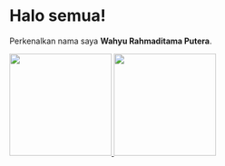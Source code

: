 # Halo semua! 

Perkenalkan nama saya **Wahyu Rahmaditama Putera**.

<p align="left">
<a href="https://github.com/wahyurp">
  <img height="180em" src="https://github-readme-stats-eight-theta.vercel.app/api?username=wahyurp&show_icons=true&theme=algolia&include_all_commits=true&count_private=true"/>
  <img height="180em" src="https://github-readme-stats-eight-theta.vercel.app/api/top-langs/?username=wahyurp&layout=compact&langs_count=8&theme=algolia"/>
</a>
</p>
<!--
**wahyurp/wahyurp** is a ✨ _special_ ✨ repository because its `README.md` (this file) appears on your GitHub profile.

Here are some ideas to get you started:

- 🔭 I’m currently working on ...
- 🌱 I’m currently learning ...
- 👯 I’m looking to collaborate on ...
- 🤔 I’m looking for help with ...
- 💬 Ask me about ...
- 📫 How to reach me: ...
- 😄 Pronouns: ...
- ⚡ Fun fact: ...
-->
